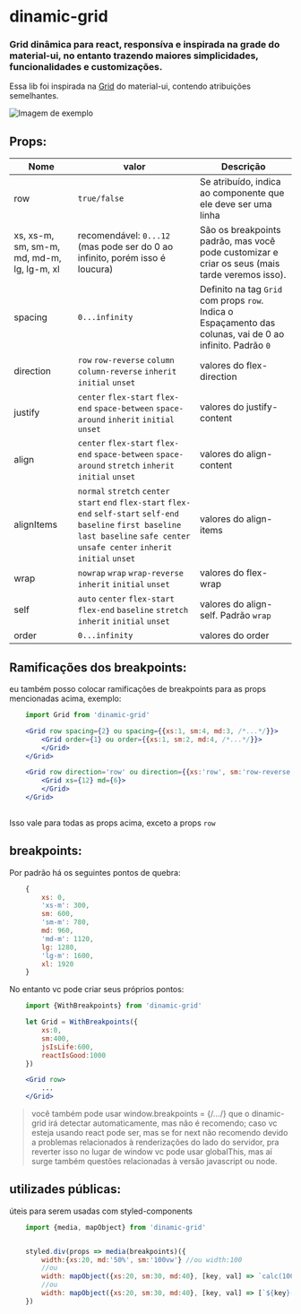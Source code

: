# dinamic-grid

### Grid dinâmica para react, responsíva e inspirada na grade do material-ui, no entanto trazendo maiores simplicidades, funcionalidades e customizações.

Essa lib foi inspirada na [Grid](https://material-ui.com/pt/components/grid/) do material-ui, contendo atribuições semelhantes.

![Imagem de exemplo](https://uploaddeimagens.com.br/images/003/272/326/full/Captura_de_tela_de_2021-06-02_21-51-52.png?1622681532)
## Props:

 Nome | valor |  Descrição  |
| ----- | -------- | ----------- |
| row | `true/false` | Se atribuído, indica ao componente que ele deve ser uma linha |
| xs, xs-m, sm, sm-m, md, md-m, lg, lg-m, xl | recomendável: `0...12` (mas pode ser do 0 ao infinito, porém isso é loucura) | São os breakpoints padrão, mas você pode customizar e criar os seus (mais tarde veremos isso). |
| spacing | `0...infinity` | Definito na tag `Grid` com props `row`. Indica o Espaçamento das colunas, vai de 0 ao infinito. Padrão `0` |
| direction | `row` `row-reverse` `column` `column-reverse` `inherit` `initial` `unset` | valores do flex-direction |
| justify | `center` `flex-start` `flex-end` `space-between` `space-around` `inherit` `initial` `unset` | valores do justify-content |
| align | `center` `flex-start` `flex-end` `space-between` `space-around` `stretch` `inherit` `initial` `unset` | valores do align-content |
| alignItems | `normal` `stretch` `center` `start` `end` `flex-start` `flex-end` `self-start` `self-end` `baseline` `first baseline` `last baseline` `safe center` `unsafe center` `inherit` `initial` `unset` | valores do align-items |
| wrap | `nowrap` `wrap` `wrap-reverse` `inherit` `initial` `unset` | valores do flex-wrap |
| self | `auto` `center` `flex-start` `flex-end` `baseline` `stretch` `inherit` `initial` `unset` | valores do align-self. Padrão `wrap` |
| order | `0...infinity` | valores do order |


## Ramificações dos breakpoints:

eu também posso colocar ramificações de breakpoints para as props mencionadas acima, exemplo:

```jsx
    import Grid from 'dinamic-grid'

    <Grid row spacing={2} ou spacing={{xs:1, sm:4, md:3, /*...*/}}>
        <Grid order={1} ou order={{xs:1, sm:2, md:4, /*...*/}}>
        </Grid>
    </Grid>

    <Grid row direction='row' ou direction={{xs:'row', sm:'row-reverse', md:'column-reverse', /*...*/}}>
        <Grid xs={12} md={6}>
        </Grid>
    </Grid>
    
```

Isso vale para todas as props acima, exceto a props `row`

## breakpoints:

Por padrão há os seguintes pontos de quebra:

```js
    {
        xs: 0,
        'xs-m': 300,
        sm: 600,
        'sm-m': 780,
        md: 960,
        'md-m': 1120,
        lg: 1280,
        'lg-m': 1600,
        xl: 1920
    }
```

No entanto vc pode criar seus próprios pontos:

```jsx 
    import {WithBreakpoints} from 'dinamic-grid'

    let Grid = WithBreakpoints({
        xs:0,
        sm:400,
        jsIsLife:600,
        reactIsGood:1000
    })

    <Grid row>
        ...
    </Grid>
```
> você também pode usar window.breakpoints = {/*...*/} que o dinamic-grid irá detectar automaticamente, mas não é recomendo; caso vc esteja usando react pode ser, mas se for next não recomendo devido a problemas relacionados à renderizações do lado do servidor, pra reverter isso no lugar de window vc pode usar globalThis, mas aí surge também questões relacionadas à versão javascript ou node.

## utilizades públicas:

úteis para serem usadas com styled-components

```jsx
    import {media, mapObject} from 'dinamic-grid'


    styled.div(props => media(breakpoints)({
        width:{xs:20, md:'50%', sm:'100vw'} //ou width:100
        //ou
        width: mapObject({xs:20, sm:30, md:40}, [key, val] => `calc(100 - ${val}px)`) // retorno {xs:'calc(100 - 20px)', sm:'calc(100 - 30px)', ...}
        //ou 
        width: mapObject({xs:20, sm:30, md:40}, [key, val] => [`${key}-m`, `calc(100 - ${val}px)`]) // retorno {xs-m:'calc(100 - 20px)', sm-m:'calc(100 - 30px)', ...}
    })
```